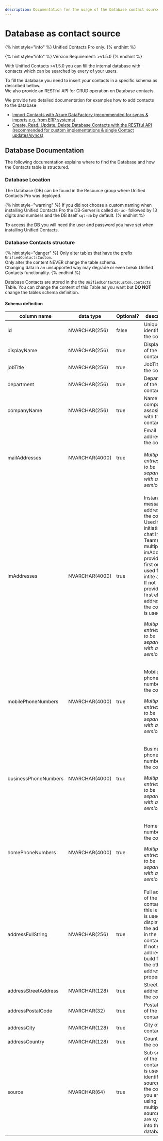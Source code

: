 ```yaml
---
description: Documentation for the usage of the Database contact source
---
```


# Database as contact source

{% hint style="info" %}
Unified Contacts Pro only.
{% endhint %}

{% hint style="info" %}
Version Requirement: >v1.5.0
{% endhint %}

With Unified Contacts >v1.5.0 you can fill the internal database with contacts which can be searched by every of your users.

To fill the database you need to insert your contacts in a specific schema as described bellow.\
We also provide an RESTful API for CRUD operation on Database contacts.

We provide two detailed documentation for examples how to add contacts to the database

* [Import Contacts with Azure DataFactory (recommended for syncs & imports e.g. from ERP systems)](sync-data-with-azure-data-factory.md)
* [Create, Read, Update, Delete Database Contacts with the RESTful API (recommended for custom implementations & single Contact updates/syncs)](crud-operations-with-rest-api.md)

## Database Documentation

The following documentation explains where to find the Database and how the Contacts table is structured.

### Database Location

The Database (DB) can be found in the Resource group where Unified Contacts Pro was deployed.&#x20;

{% hint style="warning" %}
If you did not choose a custom naming when installing Unified Contacts Pro the DB-Server is called `db-uc-` followed by 13 digits and numbers and the DB itself `sql-db` by default.&#x20;
{% endhint %}

To access the DB you will need the user and password you have set when installing Unified Contacts.

### Database Contacts structure

{% hint style="danger" %}
Only alter tables that have the prefix `UnifiedContactsCustom.` \
Only alter the content NEVER change the table schema.\
Changing data in an unsupported way may degrade or even break Unified Contacts functionality.
{% endhint %}

Database Contacts are stored in the the `UnifiedContactsCustom.Contacts` Table. You can change the content of this Table as you want but **DO NOT** change the tables schema definition.

#### Schema definition

<table data-full-width="true"><thead><tr><th width="235">column name</th><th width="173">data type</th><th width="106" data-type="checkbox">Optional?</th><th width="310.2">descritpion</th><th width="381">example</th></tr></thead><tbody><tr><td>id</td><td>NVARCHAR(256)</td><td>false</td><td>Unique identifier of the contact</td><td>sap_28648f3b-8a60-4ded-a2df-5f303a74a17a</td></tr><tr><td>displayName</td><td>NVARCHAR(256)</td><td>true</td><td>DisplayName of the contact</td><td>John Doe</td></tr><tr><td>jobTitle</td><td>NVARCHAR(256)</td><td>true</td><td>JobTitle of the contact</td><td>Software Developer</td></tr><tr><td>department</td><td>NVARCHAR(256)</td><td>true</td><td>Department of the contact</td><td>R&#x26;D</td></tr><tr><td>companyName</td><td>NVARCHAR(256)</td><td>true</td><td>Name of company assosiated with the contact</td><td>Fantastic Company Inc.</td></tr><tr><td>mailAddresses</td><td>NVARCHAR(4000)</td><td>true</td><td>Email addresses of the contact.<br><br><em>Multiple entries have to be separated with a semicolon (;)</em></td><td>john.doe@example.test;john.doe@example.test</td></tr><tr><td>imAddresses</td><td>NVARCHAR(4000)</td><td>true</td><td><p>Instant messaging addresses of the contact. Used for initiating a chat in Teams. If multiple imAddresses provided, the first one is used for intite a chat. If not provided the first eMail address of the contact is used.<br></p><p><em>Multiple entries have to be separated with a semicolon (;)</em></p></td><td>john.doe@example.test;john.doe@example.test</td></tr><tr><td>mobilePhoneNumbers</td><td>NVARCHAR(4000)</td><td>true</td><td><p>Mobile phone numbers of the contact.</p><p></p><p><em>Multiple entries have to be separated with a semicolon (;)</em></p></td><td>+1234567890;+9876543210</td></tr><tr><td>businessPhoneNumbers</td><td>NVARCHAR(4000)</td><td>true</td><td><p>Business phone numbers of the contact.</p><p></p><p><em>Multiple entries have to be separated with a semicolon (;)</em></p></td><td>+1234567890;+9876543210</td></tr><tr><td>homePhoneNumbers</td><td>NVARCHAR(4000)</td><td>true</td><td><p>Home phone numbers of the contact.</p><p></p><p><em>Multiple entries have to be separated with a semicolon (;)</em></p></td><td>+1234567890;+9876543210</td></tr><tr><td>addressFullString</td><td>NVARCHAR(256)</td><td>true</td><td>Full address of the contact. If this is set it is used for displaying the address in the contact card. If not set the address is build from the other address properties.</td><td>Any Street 1, 12345 Any City, Any Country</td></tr><tr><td>addressStreetAddress</td><td>NVARCHAR(128)</td><td>true</td><td>Street address of the contact</td><td>Any Street 1</td></tr><tr><td>addressPostalCode</td><td>NVARCHAR(32)</td><td>true</td><td>Postal code of the contact</td><td>12345</td></tr><tr><td>addressCity</td><td>NVARCHAR(128)</td><td>true</td><td>City of the contact</td><td>Any City</td></tr><tr><td>addressCountry</td><td>NVARCHAR(128)</td><td>true</td><td>Country of the contact</td><td>Any Country</td></tr><tr><td>source</td><td>NVARCHAR(64)</td><td>true</td><td>Sub source of the contact. This is used to identify the source of the contact if you are using multiple sources, that are synced into the database.</td><td>SAP</td></tr></tbody></table>

